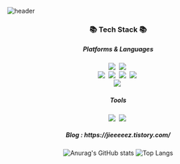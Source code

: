 ![header](https://capsule-render.vercel.app/api?type=waving&color=0:ed9d0b,100:f94001&&height=200&section=header&text=Hi!%20I'm%20Yeji%20🌹&fontAlignY=50&fontSize=50&animation=fadeIn&fontColor=ffffff)


<h3 align="center">📚 Tech Stack 📚</h3>
<h5 align="center">Platforms & Languages</h5>
<p align="center">
  <img src="https://img.shields.io/badge/Java-007396?style=flat-square&logo=Java&logoColor=white"/></a>&nbsp
  <img src="https://img.shields.io/badge/Spring-6DB33F?style=flat-square&logo=Spring&logoColor=white"/></a>&nbsp
  <br>  
  <img src="https://img.shields.io/badge/HTML5-E34F26?style=flat-square&logo=HTML5&logoColor=white"/></a>&nbsp
  <img src="https://img.shields.io/badge/CSS3-1572B6?style=flat-square&logo=CSS3&logoColor=white"/></a>&nbsp
  <img src="https://img.shields.io/badge/JavaScript-512DA8?style=flat-square&logo=JavaScript&logoColor=white"/></a>&nbsp
  <img src="https://img.shields.io/badge/jQuery-0769AD?style=flat-square&logo=jQuery&logoColor=white"/></a>&nbsp
  <br>  
  <img src="https://img.shields.io/badge/Oracle-F80000?style=flat-square&logo=Oracle&logoColor=white"/></a>&nbsp

<h5 align="center">Tools</h5>
<p align="center">
  <img src="https://img.shields.io/badge/Eclipse IDE-2C2255?style=flat-square&logo=Oracle&logoColor=white"/></a>&nbsp
  <img src="https://img.shields.io/badge/GitHub-181717?style=flat-square&logo=GitHub&logoColor=white"/></a>&nbsp


<h5 align="center">Blog : https://jieeeeez.tistory.com/</h5>



<div align="center">

![Anurag's GitHub stats](https://github-readme-stats.vercel.app/api?username=kittenham&show_icons=true&theme=vue)
![Top Langs](https://github-readme-stats.vercel.app/api/top-langs/?username=kittenham&layout=compact&theme=buefy)

</div>

